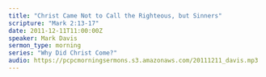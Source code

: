 ```yaml
---
title: "Christ Came Not to Call the Righteous, but Sinners"
scripture: "Mark 2:13-17"
date: 2011-12-11T11:00:00Z
speaker: Mark Davis
sermon_type: morning
series: "Why Did Christ Come?"
audio: https://pcpcmorningsermons.s3.amazonaws.com/20111211_davis.mp3 
---
```



